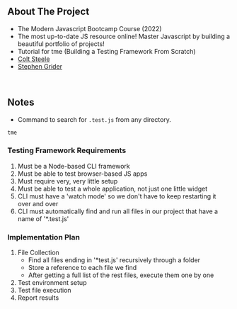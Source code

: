 ## About The Project

- The Modern Javascript Bootcamp Course (2022)
- The most up-to-date JS resource online! Master Javascript by building a beautiful portfolio of projects!
- Tutorial for tme (Building a Testing Framework From Scratch)
- [Colt Steele](https://github.com/Colt)
- [Stephen Grider](https://github.com/StephenGrider)

&nbsp;

## Notes

- Command to search for <code>.test.js</code> from any directory.

```sh
tme
```

### Testing Framework Requirements

1. Must be a Node-based CLI framework
2. Must be able to test browser-based JS apps
3. Must require very, very little setup
4. Must be able to test a whole application, not just one little widget
5. CLI must have a 'watch mode' so we don't have to keep restarting it over and over
6. CLI must automatically find and run all files in our project that have a name of '\*.test.js'

### Implementation Plan

1. File Collection
   - Find all files ending in '\*test.js' recursively through a folder
   - Store a reference to each file we find
   - After getting a full list of the rest files, execute them one by one
2. Test environment setup
3. Test file execution
4. Report results

&nbsp;
